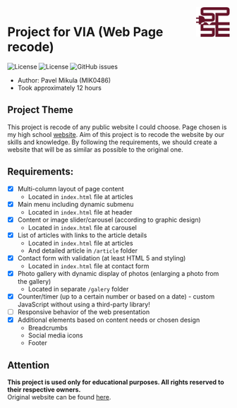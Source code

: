 <img width="15%" src="assets/img/logo-alone.png" align="right" alt="Icon">

# Project for VIA (Web Page recode)

<p>
    <img alt="License" src="https://img.shields.io/github/license/Firestone82/VIA-ProjectB">
    <img alt="License" src="https://img.shields.io/github/license/Firestone82/VIA-ProjectB">
    <img alt="GitHub issues" src="https://img.shields.io/github/issues/Firestone82/VIA-ProjectB">
</p>

- Author: Pavel Mikula (MIK0486)
- Took approximately 12 hours

## Project Theme
This project is recode of any public website I could choose. Page chosen is my high school [website](https://www.spsehavirov.cz/).
Aim of this project is to recode the website by our skills and knowledge. By following the
requirements, we should create a website that will be as similar as possible to the original one.

## Requirements:
- [x] Multi-column layout of page content
  - Located in `index.html` file at articles
- [x] Main menu including dynamic submenu
  - Located in `index.html` file at header 
- [x] Content or image slider/carousel (according to graphic design)
  - Located in `index.html` file at carousel 
- [x] List of articles with links to the article details
  - Located in `index.html` file at articles
  - And detailed article in `/article` folder
- [x] Contact form with validation (at least HTML 5 and styling)
  - Located in `index.html` file at contact form 
- [x] Photo gallery with dynamic display of photos (enlarging a photo from the gallery)
  - Located in separate `/galery` folder 
- [x] Counter/timer (up to a certain number or based on a date) - custom JavaScript without using a third-party library!
- [ ] Responsive behavior of the web presentation
- [x] Additional elements based on content needs or chosen design
  - Breadcrumbs 
  - Social media icons
  - Footer

## Attention
**This project is used only for educational purposes. All rights reserved to their respective owners.**<br>
Original website can be found [here](https://www.spsehavirov.cz/).